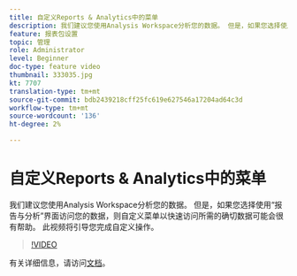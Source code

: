 ```yaml
---
title: 自定义Reports & Analytics中的菜单
description: 我们建议您使用Analysis Workspace分析您的数据。 但是，如果您选择使用“报告与分析”界面访问您的数据，则自定义菜单以快速访问所需的确切数据可能会很有帮助。 此视频将引导您完成自定义操作。
feature: 报表包设置
topic: 管理
role: Administrator
level: Beginner
doc-type: feature video
thumbnail: 333035.jpg
kt: 7707
translation-type: tm+mt
source-git-commit: bdb2439218cff25fc619e627546a17204ad64c3d
workflow-type: tm+mt
source-wordcount: '136'
ht-degree: 2%

---
```



# 自定义Reports &amp; Analytics中的菜单

我们建议您使用Analysis Workspace分析您的数据。 但是，如果您选择使用“报告与分析”界面访问您的数据，则自定义菜单以快速访问所需的确切数据可能会很有帮助。 此视频将引导您完成自定义操作。

>[!VIDEO](https://video.tv.adobe.com/v/333035/?quality=12&learn=on)

有关详细信息，请访问[文档](https://experienceleague.adobe.com/docs/analytics/admin/admin-tools/customize-menus.html)。
